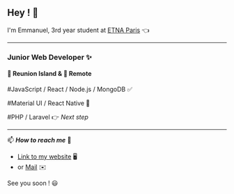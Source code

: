 ## Hey ! 👋

I'm Emmanuel, 3rd year student at [ETNA Paris](https://etna.io/) 👈

---

### Junior Web Developer ✨

#### 🌴 Reunion Island & 🏡 Remote

#JavaScript / React / Node.js / MongoDB ✅

#Material UI / React Native 🌱

#PHP / Laravel 👉 _Next step_

---

📫 **_How to reach me_** 🚨

- [Link to my website](https://emmanuel-s.netlify.app) 🖥
- or [Mail](mailto:emmanuel.sarpedon@gmail.com) ✉️

See you soon ! 😃

<!--
**emmanuel-sarpedon/emmanuel-sarpedon** is a ✨ _special_ ✨ repository because its `README.md` (this file) appears on your GitHub profile.

Here are some ideas to get you started:

- 🔭 I’m currently working on ...
- 🌱 I’m currently learning ...
- 👯 I’m looking to collaborate on ...
- 🤔 I’m looking for help with ...
- 💬 Ask me about ...
- 📫 How to reach me: ...
- 😄 Pronouns: ...
- ⚡ Fun fact: ...
-->
